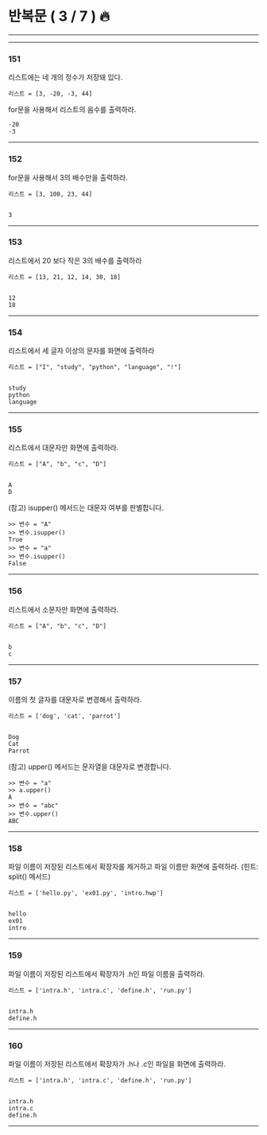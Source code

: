 # 반복문 ( 3 / 7 ) 🔥

---
---


### 151

리스트에는 네 개의 정수가 저장돼 있다.

    리스트 = [3, -20, -3, 44]
    

for문을 사용해서 리스트의 음수를 출력하라.

    -20
    -3
    

---

### 152

for문을 사용해서 3의 배수만을 출력하라.

    리스트 = [3, 100, 23, 44]
    

    3
    

---

### 153

리스트에서 20 보다 작은 3의 배수를 출력하라

    리스트 = [13, 21, 12, 14, 30, 18]
    

    12
    18
    

---

### 154

리스트에서 세 글자 이상의 문자를 화면에 출력하라

    리스트 = ["I", "study", "python", "language", "!"]
    

    study
    python
    language
    

---

### 155

리스트에서 대문자만 화면에 출력하라.

    리스트 = ["A", "b", "c", "D"]
    

    A
    D
    

(참고) isupper() 메서드는 대문자 여부를 판별합니다.

    >> 변수 = "A"
    >> 변수.isupper()
    True
    >> 변수 = "a"
    >> 변수.isupper()
    False
    

---

  

### 156

리스트에서 소문자만 화면에 출력하라.

    리스트 = ["A", "b", "c", "D"]
    

    b
    c
    

---

### 157

이름의 첫 글자를 대문자로 변경해서 출력하라.

    리스트 = ['dog', 'cat', 'parrot']
    

    Dog
    Cat
    Parrot
    

(참고) upper() 메서드는 문자열을 대문자로 변경합니다.

    >> 변수 = "a"
    >> a.upper()
    A
    >> 변수 = "abc"
    >> 변수.upper()
    ABC
    

---

### 158

파일 이름이 저장된 리스트에서 확장자를 제거하고 파일 이름만 화면에 출력하라. (힌트: split() 메서드)

    리스트 = ['hello.py', 'ex01.py', 'intro.hwp']
    

    hello
    ex01
    intro
    

---

### 159

파일 이름이 저장된 리스트에서 확장자가 .h인 파일 이름을 출력하라.

    리스트 = ['intra.h', 'intra.c', 'define.h', 'run.py']
    

    intra.h
    define.h
    

---

### 160

파일 이름이 저장된 리스트에서 확장자가 .h나 .c인 파일을 화면에 출력하라.

    리스트 = ['intra.h', 'intra.c', 'define.h', 'run.py']
    

    intra.h
    intra.c
    define.h
    

---